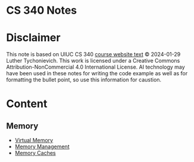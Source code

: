# CS 340 Notes



# Disclaimer

This note is based on UIUC CS 340 [course website text](https://courses.grainger.illinois.edu/cs340/sp2024/text/) © 2024-01-29 Luther Tychonievich. This work is licensed under a Creative Commons Attribution-NonCommercial 4.0 International License. AI technology may have been used in these notes for writing the code example as well as for formatting the bullet point, so use this information for caustion.



# Content



## Memory

- [Virtual Memory](virtualmemory.md)
- [Memory Management](memorymanagement.md)
- [Memory Caches](memorycaches.md)